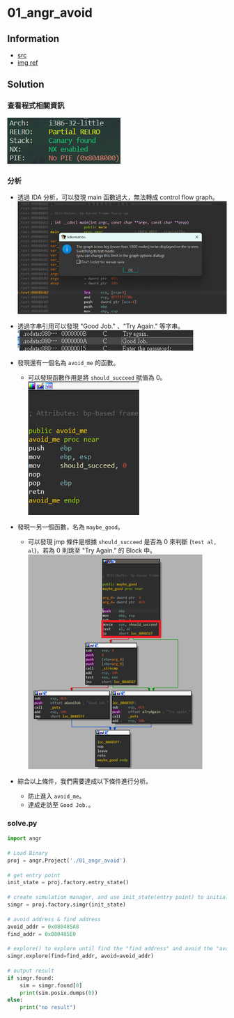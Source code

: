 # 01_angr_avoid

## Information

- [src](https://github.com/jakespringer/angr_ctf)
- [img ref](https://bbs.kanxue.com/thread-264878.htm#msg_header_h2_2)

## Solution

### 查看程式相關資訊

 ![](image/4.png)

### 分析

- 透過 IDA 分析，可以發現 main 函數過大，無法轉成 control flow graph。
    ![](image/0.png)

- 透過字串引用可以發現 "Good Job." 、"Try Again." 等字串。
    ![](image/1.png)

- 發現還有一個名為 `avoid_me` 的函數。
    - 可以發現函數作用是將 `should_succeed` 賦值為 0。
    ![](image/2.png)

- 發現一另一個函數，名為 `maybe_good`。
    - 可以發現 jmp 條件是根據 `should_succeed` 是否為 0 來判斷 (`test al, al`)，若為 0 則跳至 "Try Again." 的 Block 中。
    ![](image/3.png)

- 綜合以上條件，我們需要達成以下條件進行分析。
    - 防止進入 `avoid_me`。
    - 達成走訪至 `Good Job.`。

### solve.py
```py
import angr

# Load Binary
proj = angr.Project('./01_angr_avoid')

# get entry point
init_state = proj.factory.entry_state()

# create simulation manager, and use init_state(entry point) to initialize
simgr = proj.factory.simgr(init_state)

# avoid address & find address
avoid_addr = 0x080485A8
find_addr = 0x080485E0

# explore() to explore until find the "find address" and avoid the "avoid address"
simgr.explore(find=find_addr, avoid=avoid_addr)

# output result
if simgr.found:
    sim = simgr.found[0]
    print(sim.posix.dumps(0))
else:
    print("no result")
```


